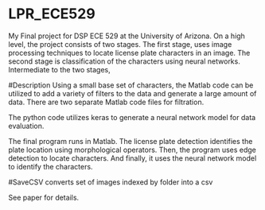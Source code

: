 # LPR_ECE529
My Final project for DSP ECE 529 at the University of Arizona. On a high level, the project consists of two stages. The first stage, uses image processing techniques to locate license plate characters in an image. The second stage is classification of the characters using neural networks. Intermediate to the two stages, 

#Description
Using a small base set of characters, 
the Matlab code can be utilized to add a variety of filters
to the data and generate a large amount of data. 
There are two separate Matlab code files for filtration.

The python code utilizes keras to generate a neural 
network model for data evaluation.

The final program runs in Matlab. The license plate detection 
identifies the plate location using morphological operators. 
Then, the program uses edge detection to locate characters. 
And finally, it uses the neural network model to identify 
the characters.

#SaveCSV converts set of images indexed by folder into a csv

See paper for details.
